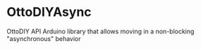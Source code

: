 # OttoDIYAsync
OttoDIY API Arduino library that allows moving in a non-blocking "asynchronous" behavior
